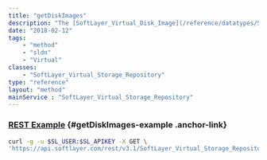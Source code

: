 ```yaml
---
title: "getDiskImages"
description: "The [SoftLayer_Virtual_Disk_Image](/reference/datatypes/SoftLayer_Virtual_Disk_Image) that are in a storage repository. Disk images are the virtual hard drives for a virtual guest."
date: "2018-02-12"
tags:
    - "method"
    - "sldn"
    - "Virtual"
classes:
    - "SoftLayer_Virtual_Storage_Repository"
type: "reference"
layout: "method"
mainService : "SoftLayer_Virtual_Storage_Repository"
---
```


### [REST Example](#getDiskImages-example) <a href="/article/rest/"><i class="fas fa-question"></i></a> {#getDiskImages-example .anchor-link} 
```bash
curl -g -u $SL_USER:$SL_APIKEY -X GET \
'https://api.softlayer.com/rest/v3.1/SoftLayer_Virtual_Storage_Repository/{SoftLayer_Virtual_Storage_RepositoryID}/getDiskImages'
```
